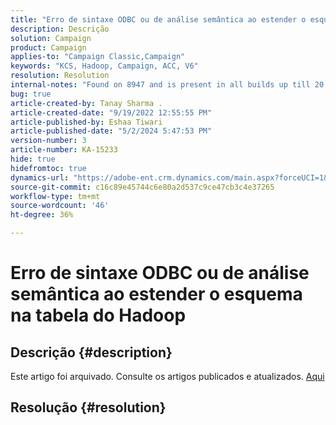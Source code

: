 ```yaml
---
title: "Erro de sintaxe ODBC ou de análise semântica ao estender o esquema na tabela do Hadoop"
description: Descrição
solution: Campaign
product: Campaign
applies-to: "Campaign Classic,Campaign"
keywords: "KCS, Hadoop, Campaign, ACC, V6"
resolution: Resolution
internal-notes: "Found on 8947 and is present in all builds up till 20.2.  Internal Support ticket: TK178548"
bug: true
article-created-by: Tanay Sharma .
article-created-date: "9/19/2022 12:55:55 PM"
article-published-by: Eshaa Tiwari
article-published-date: "5/2/2024 5:47:53 PM"
version-number: 3
article-number: KA-15233
hide: true
hidefromtoc: true
dynamics-url: "https://adobe-ent.crm.dynamics.com/main.aspx?forceUCI=1&pagetype=entityrecord&etn=knowledgearticle&id=9444595f-1a38-ed11-9db1-002248086735"
source-git-commit: c16c89e45744c6e80a2d537c9ce47cb3c4e37265
workflow-type: tm+mt
source-wordcount: '46'
ht-degree: 36%

---
```


# Erro de sintaxe ODBC ou de análise semântica ao estender o esquema na tabela do Hadoop

## Descrição {#description}

Este artigo foi arquivado. Consulte os artigos publicados e atualizados. [Aqui](https://experienceleague.adobe.com/search.html?lang=pt-BR#sort=relevancy)

## Resolução {#resolution}

